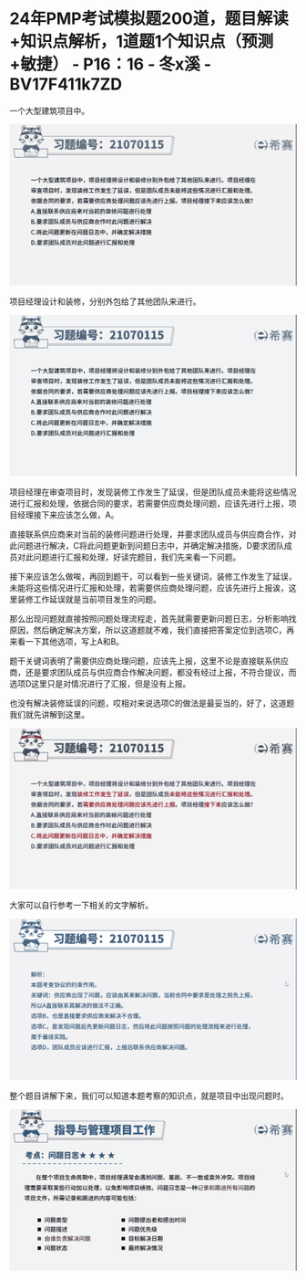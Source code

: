 # 24年PMP考试模拟题200道，题目解读+知识点解析，1道题1个知识点（预测+敏捷） - P16：16 - 冬x溪 - BV17F411k7ZD

一个大型建筑项目中。

![](img/fdfabd8d5628ddae7be9ddd47bbe6372_1.png)

项目经理设计和装修，分别外包给了其他团队来进行。

![](img/fdfabd8d5628ddae7be9ddd47bbe6372_3.png)

项目经理在审查项目时，发现装修工作发生了延误，但是团队成员未能将这些情况进行汇报和处理，依据合同的要求，若需要供应商处理问题，应该先进行上报，项目经理接下来应该怎么做，A。

直接联系供应商来对当前的装修问题进行处理，并要求团队成员与供应商合作，对此问题进行解决，C将此问题更新到问题日志中，并确定解决措施，D要求团队成员对此问题进行汇报和处理，好读完题目，我们先来看一下问题。

接下来应该怎么做唉，再回到题干，可以看到一些关键词，装修工作发生了延误，未能将这些情况进行汇报和处理，若需要供应商处理问题，应该先进行上报诶，这里装修工作延误就是当前项目发生的问题。

那么出现问题就直接按照问题处理流程走，首先就需要更新问题日志，分析影响找原因，然后确定解决方案，所以这道题就不难，我们直接把答案定位到选项C，再来看一下其他选项，写上A和B。

题干关键词表明了需要供应商处理问题，应该先上报，这里不论是直接联系供应商，还是要求团队成员与供应商合作解决问题，都没有经过上报，不符合提议，而选项D这里只是对情况进行了汇报，但是没有上报。

也没有解决装修延误的问题，哎相对来说选项C的做法是最妥当的，好了，这道题我们就先讲解到这里。

![](img/fdfabd8d5628ddae7be9ddd47bbe6372_5.png)

大家可以自行参考一下相关的文字解析。

![](img/fdfabd8d5628ddae7be9ddd47bbe6372_7.png)

整个题目讲解下来，我们可以知道本题考察的知识点，就是项目中出现问题时。

![](img/fdfabd8d5628ddae7be9ddd47bbe6372_9.png)
